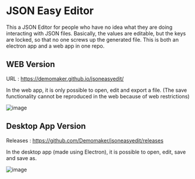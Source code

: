 # JSON Easy Editor

This a JSON Editor for people who have no idea what they are doing interacting with JSON files.
Basically, the values are editable, but the keys are locked, so that no one screws up the generated file.
This is both an electron app and a web app in one repo.

## WEB Version
URL : https://demomaker.github.io/jsoneasyedit/

In the web app, it is only possible to open, edit and export a file.
(The save functionality cannot be reproduced in the web because of web restrictions)

![image](https://github.com/user-attachments/assets/12099dfe-3ee5-4f43-b51a-314518b812dc)


## Desktop App Version
Releases : https://github.com/Demomaker/jsoneasyedit/releases

In the desktop app (made using Electron), it is possible to open, edit, save and save as. 

![image](https://github.com/user-attachments/assets/4f3394f1-4abe-4378-ae5c-46b2b7239f8d)
